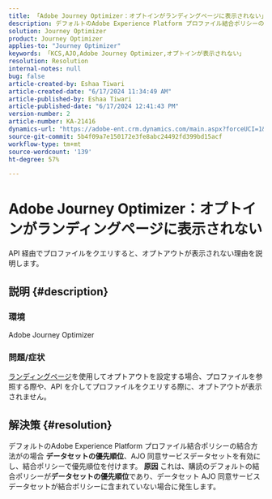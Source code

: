 ```yaml
---
title: 「Adobe Journey Optimizer：オプトインがランディングページに表示されない」
description: デフォルトのAdobe Experience Platform プロファイル結合ポリシーの結合メソッドを有効にする方法を説明します。
solution: Journey Optimizer
product: Journey Optimizer
applies-to: "Journey Optimizer"
keywords: 「KCS,AJO,Adobe Journey Optimizer,オプトインが表示されない」
resolution: Resolution
internal-notes: null
bug: false
article-created-by: Eshaa Tiwari
article-created-date: "6/17/2024 11:34:49 AM"
article-published-by: Eshaa Tiwari
article-published-date: "6/17/2024 12:41:43 PM"
version-number: 2
article-number: KA-21416
dynamics-url: "https://adobe-ent.crm.dynamics.com/main.aspx?forceUCI=1&pagetype=entityrecord&etn=knowledgearticle&id=69b9019a-9d2c-ef11-840a-6045bd029b18"
source-git-commit: 5b4f09a7e150172e3fe8abc24492fd399bd15acf
workflow-type: tm+mt
source-wordcount: '139'
ht-degree: 57%

---
```


# Adobe Journey Optimizer：オプトインがランディングページに表示されない


API 経由でプロファイルをクエリすると、オプトアウトが表示されない理由を説明します。

## 説明 {#description}


### 環境

Adobe Journey Optimizer

### 問題/症状

[ランディングページ](https://experienceleague.adobe.com/docs/journey-optimizer/using/landing-pages/lp-use-cases.html?lang=ja)を使用してオプトアウトを設定する場合、プロファイルを参照する際や、API を介してプロファイルをクエリする際に、オプトアウトが表示されません。


## 解決策 {#resolution}


デフォルトのAdobe Experience Platform プロファイル結合ポリシーの結合方法がの場合 <b>データセットの優先順位</b>、AJO 同意サービスデータセットを有効にし、結合ポリシーで優先順位を付けます。
<b>原因</b>
これは、購読のデフォルトの結合ポリシーが<b>データセットの優先順位</b>であり、データセット AJO 同意サービスデータセットが結合ポリシーに含まれていない場合に発生します。
